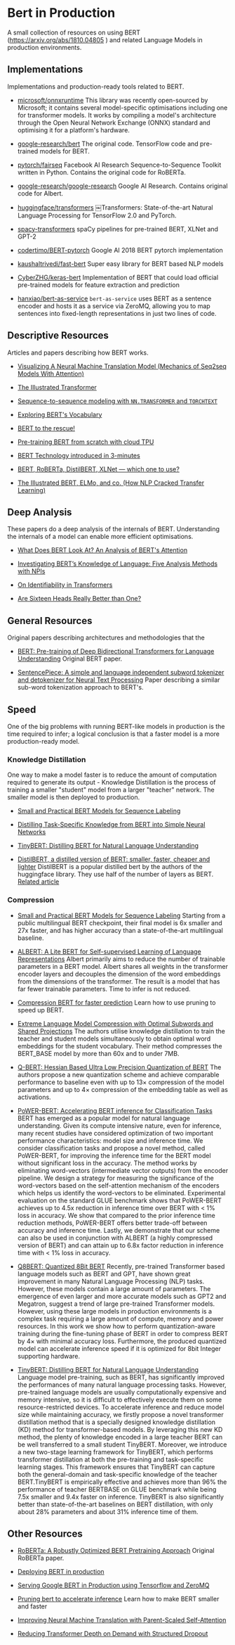 # Bert in Production

A small collection of resources on using BERT (https://arxiv.org/abs/1810.04805
) and related Language Models in production environments.


## Implementations
Implementations and production-ready tools related to BERT.

- [microsoft/onnxruntime](https://github.com/microsoft/onnxruntime) This library was recently open-sourced by Microsoft; it contains several model-specific optimisations including one for transformer models. It works by compiling a model's architecture through the Open Neural Network Exchange (ONNX) standard and optimising it for a platform's hardware.

- [google-research/bert](https://github.com/google-research/bert)
The original code. TensorFlow code and pre-trained models for BERT.

- [pytorch/fairseq](https://github.com/pytorch/fairseq)
Facebook AI Research Sequence-to-Sequence Toolkit written in Python. Contains the original code for RoBERTa.

- [google-research/google-research](https://github.com/google-research/google-research/tree/master/albert)
Google AI Research. Contains original code for Albert.

- [huggingface/transformers](https://github.com/huggingface/transformers)
￼Transformers: State-of-the-art Natural Language Processing for TensorFlow 2.0 and PyTorch.

- [spacy-transformers](https://github.com/explosion/spacy-transformers)
spaCy pipelines for pre-trained BERT, XLNet and GPT-2 

- [codertimo/BERT-pytorch](https://github.com/codertimo/BERT-pytorch)
Google AI 2018 BERT pytorch implementation

- [kaushaltrivedi/fast-bert](https://github.com/kaushaltrivedi/fast-bert)
Super easy library for BERT based NLP models

- [CyberZHG/keras-bert](https://github.com/CyberZHG/keras-bert)
Implementation of BERT that could load official pre-trained models for feature extraction and prediction

- [hanxiao/bert-as-service](https://github.com/hanxiao/bert-as-service)
 `bert-as-service` uses BERT as a sentence encoder and hosts it as a service via ZeroMQ, allowing you to map sentences into fixed-length representations in just two lines of code.

## Descriptive Resources
Articles and papers describing how BERT works.

- [Visualizing A Neural Machine Translation Model (Mechanics of Seq2seq Models With Attention)](https://jalammar.github.io/visualizing-neural-machine-translation-mechanics-of-seq2seq-models-with-attention/)

- [The Illustrated Transformer](http://jalammar.github.io/illustrated-transformer/)

- [Sequence-to-sequence modeling with `NN.TRANSFORMER` and `TORCHTEXT`](https://pytorch.org/tutorials/beginner/transformer_tutorial.html)

- [Exploring BERT's Vocabulary](http://juditacs.github.io/2019/02/19/bert-tokenization-stats.html)

- [BERT to the rescue!](https://towardsdatascience.com/bert-to-the-rescue-17671379687f)

- [Pre-training BERT from scratch with cloud TPU](https://mc.ai/pre-training-bert-from-scratch-with-cloud-tpu/)

- [BERT Technology introduced in 3-minutes](https://towardsdatascience.com/bert-technology-introduced-in-3-minutes-2c2f9968268c)

- [BERT, RoBERTa, DistilBERT, XLNet — which one to use?](https://towardsdatascience.com/bert-roberta-distilbert-xlnet-which-one-to-use-3d5ab82ba5f8#e18a-828e5fc317c7)

- [The Illustrated BERT, ELMo, and co. (How NLP Cracked Transfer Learning)](http://jalammar.github.io/illustrated-bert/)

## Deep Analysis

These papers do a deep analysis of the internals of BERT. Understanding the internals of a model can enable more efficient optimisations.

- [What Does BERT Look At? An Analysis of BERT's Attention](https://nlp.stanford.edu/pubs/clark2019what.pdf)

- [Investigating BERT’s Knowledge of Language: Five Analysis Methods with NPIs](https://arxiv.org/abs/1909.02597)

- [On Identifiability in Transformers](https://arxiv.org/abs/1908.04211)

- [Are Sixteen Heads Really Better than One?](https://arxiv.org/abs/1905.10650)

## General Resources

Original papers describing architectures and methodologies that the 

- [BERT: Pre-training of Deep Bidirectional Transformers for Language Understanding](https://arxiv.org/pdf/1810.04805.pdf)
Original BERT paper.

- [SentencePiece: A simple and language independent subword tokenizer and detokenizer for Neural Text Processing](https://www.aclweb.org/anthology/D18-2012.pdf)
Paper describing a similar sub-word tokenization approach to BERT's.


## Speed

One of the big problems with running BERT-like models in production is the time required to infer; a logical conclusion is that a faster model is a more production-ready model.

### Knowledge Distillation

One way to make a model faster is to reduce the amount of computation required to generate its output - Knowledge Distillation is the process of training a smaller "student" model from a larger "teacher" network. The smaller model is then deployed to production.

- [Small and Practical BERT Models for Sequence Labeling](https://arxiv.org/abs/1909.00100)

- [Distilling Task-Specific Knowledge from BERT into Simple Neural Networks](https://arxiv.org/abs/1903.12136)

- [TinyBERT: Distilling BERT for Natural Language Understanding](https://arxiv.org/abs/1909.10351)

- [DistilBERT, a distilled version of BERT: smaller, faster, cheaper and lighter](https://arxiv.org/abs/1910.01108) DistilBERT is a popular distilled bert by the authors of the huggingface library. They use half of the number of layers as BERT. [Related article](https://medium.com/huggingface/distilbert-8cf3380435b5)

### Compression

- [Small and Practical BERT Models for Sequence Labeling](https://arxiv.org/abs/1909.00100) Starting from a public multilingual BERT checkpoint, their final model is 6x smaller and 27x faster, and has higher accuracy than a state-of-the-art multilingual baseline.

- [ALBERT: A Lite BERT for Self-supervised Learning of Language Representations](https://arxiv.org/abs/1909.11942) Albert primarily aims to reduce the number of trainable parameters in a BERT model. Albert shares all weights in the transformer encoder layers and decouples the dimension of the word embeddings from the dimensions of the transformer. The result is a model that has far fewer trainable parameters. Time to infer is not reduced.

- [Compression BERT for faster prediction](https://blog.rasa.com/compressing-bert-for-faster-prediction-2/)
Learn how to use pruning to speed up BERT.

- [Extreme Language Model Compression with Optimal Subwords and Shared Projections](https://arxiv.org/abs/1909.11687) The authors utilise knowledge distillation to train the teacher and student models simultaneously to obtain optimal word embeddings for the student vocabulary. Their method compresses the BERT_BASE model by more than 60x and to under 7MB. 

- [Q-BERT: Hessian Based Ultra Low Precision Quantization of BERT](https://arxiv.org/abs/1909.05840) The authors propose a new quantization scheme and achieve comparable performance to baseline even with up to 13× compression of the model parameters and up to 4× compression of the embedding table as well as activations.

- [PoWER-BERT: Accelerating BERT inference for Classification Tasks](https://arxiv.org/abs/2001.08950) BERT has emerged as a popular model for natural language understanding. Given its compute intensive nature, even for inference, many recent studies have considered optimization of two important performance characteristics: model size and inference time. We consider classification tasks and propose a novel method, called PoWER-BERT, for improving the inference time for the BERT model without significant loss in the accuracy. The method works by eliminating word-vectors (intermediate vector outputs) from the encoder pipeline. We design a strategy for measuring the significance of the word-vectors based on the self-attention mechanism of the encoders which helps us identify the word-vectors to be eliminated. Experimental evaluation on the standard GLUE benchmark shows that PoWER-BERT achieves up to 4.5x reduction in inference time over BERT with < 1% loss in accuracy. We show that compared to the prior inference time reduction methods, PoWER-BERT offers better trade-off between accuracy and inference time. Lastly, we demonstrate that our scheme can also be used in conjunction with ALBERT (a highly compressed version of BERT) and can attain up to 6.8x factor reduction in inference time with < 1% loss in accuracy.

- [Q8BERT: Quantized 8Bit BERT](https://arxiv.org/abs/1910.06188) Recently, pre-trained Transformer based language models such as BERT and GPT, have shown great improvement in many Natural Language Processing (NLP) tasks. However, these models contain a large amount of parameters. The emergence of even larger and more accurate models such as GPT2 and Megatron, suggest a trend of large pre-trained Transformer models. However, using these large models in production environments is a complex task requiring a large amount of compute, memory and power resources. In this work we show how to perform quantization-aware training during the fine-tuning phase of BERT in order to compress BERT by 4× with minimal accuracy loss. Furthermore, the produced quantized model can accelerate inference speed if it is optimized for 8bit Integer supporting hardware. 

- [TinyBERT: Distilling BERT for Natural Language Understanding](https://arxiv.org/abs/1909.10351) Language model pre-training, such as BERT, has significantly improved the performances of many natural language processing tasks. However, pre-trained language models are usually computationally expensive and memory intensive, so it is difficult to effectively execute them on some resource-restricted devices. To accelerate inference and reduce model size while maintaining accuracy, we firstly propose a novel transformer distillation method that is a specially designed knowledge distillation (KD) method for transformer-based models. By leveraging this new KD method, the plenty of knowledge encoded in a large teacher BERT can be well transferred to a small student TinyBERT. Moreover, we introduce a new two-stage learning framework for TinyBERT, which performs transformer distillation at both the pre-training and task-specific learning stages. This framework ensures that TinyBERT can capture both the general-domain and task-specific knowledge of the teacher BERT.TinyBERT is empirically effective and achieves more than 96% the performance of teacher BERTBASE on GLUE benchmark while being 7.5x smaller and 9.4x faster on inference. TinyBERT is also significantly better than state-of-the-art baselines on BERT distillation, with only about 28% parameters and about 31% inference time of them. 

## Other Resources

- [RoBERTa: A Robustly Optimized BERT Pretraining Approach](https://arxiv.org/pdf/1907.11692.pdf)
Original RoBERTa paper.

- [Deploying BERT in production](https://towardsdatascience.com/deploy-bert-ef20636fc337)

- [Serving Google BERT in Production using Tensorflow and ZeroMQ](http://hanxiao.io/2019/01/02/Serving-Google-BERT-in-Production-using-Tensorflow-and-ZeroMQ/)

- [Pruning bert to accelerate inference](https://blog.rasa.com/pruning-bert-to-accelerate-inference/)
Learn how to make BERT smaller and faster

- [Improving Neural Machine Translation with Parent-Scaled Self-Attention](https://arxiv.org/abs/1909.03149)

- [Reducing Transformer Depth on Demand with Structured Dropout](https://arxiv.org/abs/1909.11556)
